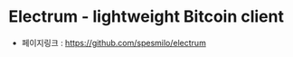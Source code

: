 Electrum - lightweight Bitcoin client
======================================
- 페이지링크 : https://github.com/spesmilo/electrum